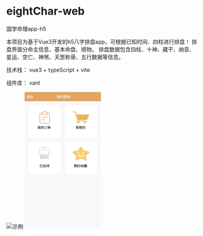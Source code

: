 # eightChar-web
国学命理app-h5

本项目为基于Vue3开发的h5八字排盘app，可根据已知时间、四柱进行排盘！
排盘界面分命主信息、基本命盘、顺物。
排盘数据包含四柱、十神、藏干、纳音、星运、空亡、神煞、天罡称骨、五行数据等信息。

技术栈： vue3 + typeScript + vite

组件库： vant




<img src="https://github.com/shirleyandgithub/eightChar-web/main/src/assets/proimg/9.jpg" width="200" alt="示例">



<img src="https://github.com/shirleyandgithub/eightChar-web/blob/main/src/assets/proimg/9.jpg" width="200" alt="示例2">
